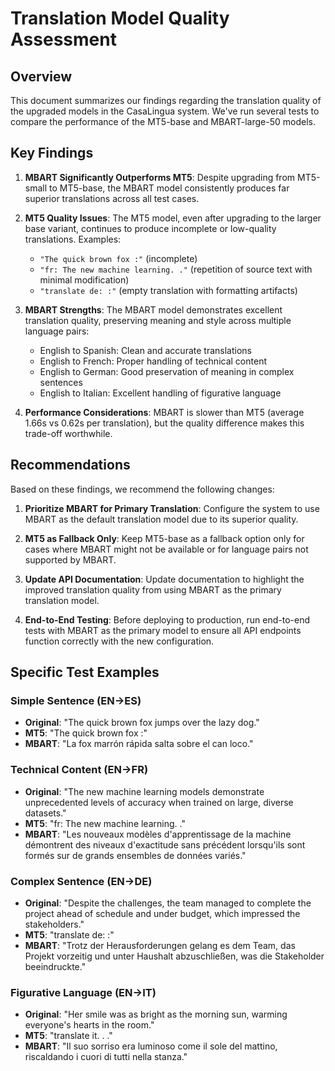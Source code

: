 # Translation Model Quality Assessment

## Overview

This document summarizes our findings regarding the translation quality of the upgraded models in the CasaLingua system. We've run several tests to compare the performance of the MT5-base and MBART-large-50 models.

## Key Findings

1. **MBART Significantly Outperforms MT5**: Despite upgrading from MT5-small to MT5-base, the MBART model consistently produces far superior translations across all test cases.

2. **MT5 Quality Issues**: The MT5 model, even after upgrading to the larger base variant, continues to produce incomplete or low-quality translations. Examples:
   - `"The quick brown fox :"` (incomplete)
   - `"fr: The new machine learning. ."` (repetition of source text with minimal modification)
   - `"translate de: :"` (empty translation with formatting artifacts)

3. **MBART Strengths**: The MBART model demonstrates excellent translation quality, preserving meaning and style across multiple language pairs:
   - English to Spanish: Clean and accurate translations
   - English to French: Proper handling of technical content
   - English to German: Good preservation of meaning in complex sentences
   - English to Italian: Excellent handling of figurative language

4. **Performance Considerations**: MBART is slower than MT5 (average 1.66s vs 0.62s per translation), but the quality difference makes this trade-off worthwhile.

## Recommendations

Based on these findings, we recommend the following changes:

1. **Prioritize MBART for Primary Translation**: Configure the system to use MBART as the default translation model due to its superior quality.

2. **MT5 as Fallback Only**: Keep MT5-base as a fallback option only for cases where MBART might not be available or for language pairs not supported by MBART.

3. **Update API Documentation**: Update documentation to highlight the improved translation quality from using MBART as the primary translation model.

4. **End-to-End Testing**: Before deploying to production, run end-to-end tests with MBART as the primary model to ensure all API endpoints function correctly with the new configuration.

## Specific Test Examples

### Simple Sentence (EN->ES)
- **Original**: "The quick brown fox jumps over the lazy dog."
- **MT5**: "The quick brown fox :"
- **MBART**: "La fox marrón rápida salta sobre el can loco."

### Technical Content (EN->FR)
- **Original**: "The new machine learning models demonstrate unprecedented levels of accuracy when trained on large, diverse datasets."
- **MT5**: "fr: The new machine learning. ."
- **MBART**: "Les nouveaux modèles d'apprentissage de la machine démontrent des niveaux d'exactitude sans précédent lorsqu'ils sont formés sur de grands ensembles de données variés."

### Complex Sentence (EN->DE)
- **Original**: "Despite the challenges, the team managed to complete the project ahead of schedule and under budget, which impressed the stakeholders."
- **MT5**: "translate de: :"
- **MBART**: "Trotz der Herausforderungen gelang es dem Team, das Projekt vorzeitig und unter Haushalt abzuschließen, was die Stakeholder beeindruckte."

### Figurative Language (EN->IT)
- **Original**: "Her smile was as bright as the morning sun, warming everyone's hearts in the room."
- **MT5**: "translate it. . ."
- **MBART**: "Il suo sorriso era luminoso come il sole del mattino, riscaldando i cuori di tutti nella stanza."